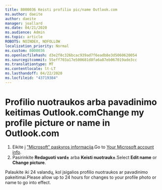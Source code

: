 ```yaml
---
title: 8000036 Keisti profilio pic/name Outlook.com
ms.author: daeite
author: daeite
manager: joallard
ms.date: 04/21/2020
ms.audience: Admin
ms.topic: article
ROBOTS: NOINDEX, NOFOLLOW
localization_priority: Normal
ms.custom: 8000036
ms.openlocfilehash: d3e2f8c326bcac939ad7f6eadb8e3d5060620054
ms.sourcegitcommit: 55eff703a17e500681d8fa6a87eb067019ade3cc
ms.translationtype: MT
ms.contentlocale: lt-LT
ms.lasthandoff: 04/22/2020
ms.locfileid: "43719384"
---
```

# <a name="change-my-profile-picture-or-name-in-outlookcom"></a><span data-ttu-id="910f0-102">Profilio nuotraukos arba pavadinimo keitimas Outlook.com</span><span class="sxs-lookup"><span data-stu-id="910f0-102">Change my profile picture or name in Outlook.com</span></span>

1. <span data-ttu-id="910f0-103">Eikite į ["Microsoft" paskyros informaciją](https://go.microsoft.com/fwlink/p/?linkid=860841).</span><span class="sxs-lookup"><span data-stu-id="910f0-103">Go to [Your Microsoft account info](https://go.microsoft.com/fwlink/p/?linkid=860841).</span></span>
1. <span data-ttu-id="910f0-104">Pasirinkite **Redaguoti vard±** arba **Keisti nuotrauk±**.</span><span class="sxs-lookup"><span data-stu-id="910f0-104">Select **Edit name** or **Change picture**.</span></span>

<span data-ttu-id="910f0-105">Palaukite iki 24 valandų, kol įsigalios profilio nuotraukos ar pavadinimo pakeitimai.</span><span class="sxs-lookup"><span data-stu-id="910f0-105">Please allow up to 24 hours for changes to your profile photo or name to go into effect.</span></span>